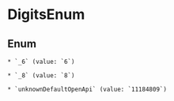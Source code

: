 
# DigitsEnum

## Enum


    * `_6` (value: `6`)

    * `_8` (value: `8`)

    * `unknownDefaultOpenApi` (value: `11184809`)



